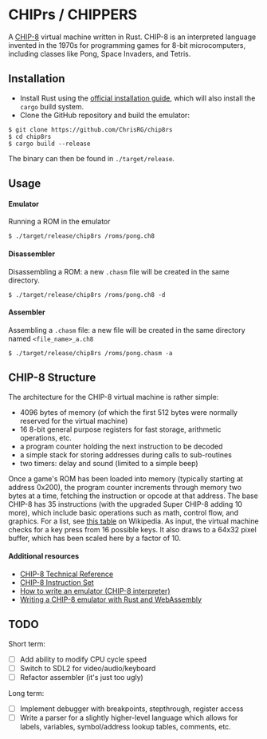 # CHIPrs / CHIPPERS
A [CHIP-8](https://en.wikipedia.org/wiki/CHIP-8) virtual machine written in Rust. CHIP-8 is an interpreted language invented in the 1970s for programming games for 8-bit microcomputers, including classes like Pong, Space Invaders, and Tetris.

## Installation
* Install Rust using the [official installation guide](https://www.rust-lang.org/learn/get-started), which will also install the `cargo` build system.
* Clone the GitHub repository and build the emulator:

```
$ git clone https://github.com/ChrisRG/chip8rs
$ cd chip8rs
$ cargo build --release
```
The binary can then be found in `./target/release`.

## Usage

#### Emulator 
Running a ROM in the emulator
    
```$ ./target/release/chip8rs /roms/pong.ch8```

#### Disassembler
Disassembling a ROM: a new `.chasm` file will be created in the same directory.

```$ ./target/release/chip8rs /roms/pong.ch8 -d```

#### Assembler
Assembling a `.chasm` file: a new file will be created in the same directory named `<file_name>_a.ch8`

```$ ./target/release/chip8rs /roms/pong.chasm -a```

## CHIP-8 Structure
The architecture for the CHIP-8 virtual machine is rather simple:

* 4096 bytes of memory (of which the first 512 bytes were normally reserved for the virtual machine)
* 16 8-bit general purpose registers for fast storage, arithmetic operations, etc.
* a program counter holding the next instruction to be decoded
* a simple stack for storing addresses during calls to sub-routines
* two timers: delay and sound (limited to a simple beep)

Once a game's ROM has been loaded into memory (typically starting at address 0x200), the program counter increments through memory two bytes at a time, fetching the instruction or opcode at that address. The base CHIP-8 has 35 instructions (with the upgraded Super CHIP-8 adding 10 more), which include basic operations such as math, control flow, and graphics. For a list, see [this table](https://en.wikipedia.org/wiki/CHIP-8#Opcode_table) on Wikipedia. As input, the virtual machine checks for a key press from 16 possible keys. It also draws to a 64x32 pixel buffer, which has been scaled here by a factor of 10.

#### Additional resources
* [CHIP-8 Technical Reference](https://github.com/mattmikolay/chip-8/wiki/CHIP%E2%80%908-Technical-Reference)
* [CHIP-8 Instruction Set](https://github.com/mattmikolay/chip-8/wiki/CHIP%E2%80%908-Instruction-Set)
* [How to write an emulator (CHIP-8 interpreter)](http://www.multigesture.net/articles/how-to-write-an-emulator-chip-8-interpreter/) 
* [Writing a CHIP-8 emulator with Rust and WebAssembly](https://blog.scottlogic.com/2017/12/13/chip8-emulator-webassembly-rust.html)

## TODO

Short term:

- [ ] Add ability to modify CPU cycle speed
- [ ] Switch to SDL2 for video/audio/keyboard
- [ ] Refactor assembler (it's just too ugly)

Long term:

- [ ] Implement debugger with breakpoints, stepthrough, register access
- [ ] Write a parser for a slightly higher-level language which allows for labels, variables, symbol/address lookup tables, comments, etc.
